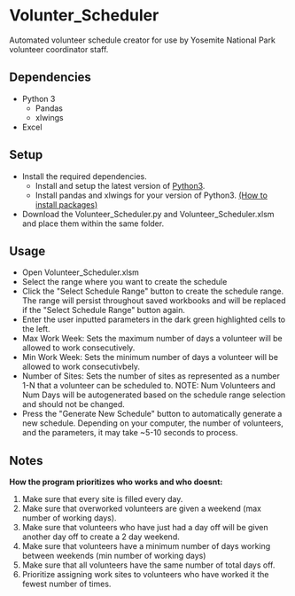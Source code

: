 # Volunter_Scheduler
Automated volunteer schedule creator for use by Yosemite National Park volunteer coordinator staff.

## Dependencies
* Python 3 
  * Pandas
  * xlwings
* Excel

## Setup
* Install the required dependencies.<br />
  * Install and setup the latest version of [Python3](https://www.python.org/downloads/). <br />
  * Install pandas and xlwings for your version of Python3. [(How to install packages)](https://packaging.python.org/tutorials/installing-packages/)
* Download the Volunteer_Scheduler.py and Volunteer_Scheduler.xlsm and place them within the same folder.

## Usage
* Open Volunteer_Scheduler.xlsm
* Select the range where you want to create the schedule
* Click the "Select Schedule Range" button to create the schedule range. The range will persist throughout saved workbooks and will be replaced if the "Select Schedule Range" button again.
* Enter the user inputted parameters in the dark green highlighted cells to the left.
 * Max Work Week: Sets the maximum number of days a volunteer will be allowed to work consecutively.
 * Min Work Week: Sets the minimum number of days a volunteer will be allowed to work consecutivbely.
 * Number of Sites: Sets the number of sites as represented as a number 1-N that a volunteer can be scheduled to.
NOTE: Num Volunteers and Num Days will be autogenerated based on the schedule range selection and should not be changed.
* Press the "Generate New Schedule" button to automatically generate a new schedule. Depending on your computer, the number of volunteers, and the parameters, it may take ~5-10 seconds to process.

## Notes
**How the program prioritizes who works and who doesnt:**
1) Make sure that every site is filled every day.
2) Make sure that overworked volunteers are given a weekend (max number of working days).
3) Make sure that volunteers who have just had a day off will be given another day off to create a 2 day weekend.
4) Make sure that volunteers have a minimum number of days working between weekends (min number of working days)
5) Make sure that all volunteers have the same number of total days off.
6) Prioritize assigning work sites to volunteers who have worked it the fewest number of times.
